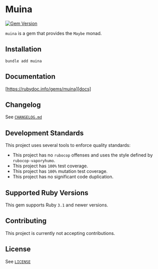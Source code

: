 # Muina
[![Gem Version](http://img.shields.io/gem/v/muina.svg)][docs]

`muina` is a gem that provides the `Maybe` monad.

## Installation
```
bundle add muina
```

## Documentation
[https://rubydoc.info/gems/muina][docs]

## Changelog
See [`CHANGELOG.md`](./CHANGELOG.md)

## Development Standards
This project uses several tools to enforce quality standards:
* This project has no `rubocop` offenses and uses the style defined by
  `rubocop-vaporyhumo`.
* This project has `100%` test coverage.
* This project has `100%` mutation test coverage.
* This project has no significant code duplication.


## Supported Ruby Versions
This gem supports Ruby `3.1` and newer versions.

## Contributing
This project is currently not accepting contributions.

## License
See [`LICENSE`](./LICENSE)


[docs]: https://rubygems.org/gems/muina
